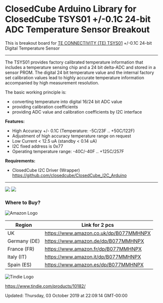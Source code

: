 ClosedCube Arduino Library for
ClosedCube TSYS01 +/-0.1C 24-bit ADC Temperature Sensor Breakout
=================================================================

This is breakout board for [TE CONNECTIVITY (TE) TSYS01](http://www.te.com/usa-en/product-G-NICO-018.html) +/-0.1C 24-bit Digital Temperature Sensor 

---

The TSYS01 provides factory calibrated temperature information that includes a temperature sensing chip and a 24 bit delta-ADC and stored in a sensor PROM.
The digital 24 bit temperature value and the internal factory set calibration values lead to highly accurate temperature information accompanied by high measurement resolution.

The basic working principle is:

 - converting temperature into digital 16/24 bit ADC value
 - providing calibration coefficients
 - providing ADC value and calibration coefficients by I2C interface

**Features:**

 - High Accuracy +/- 0.1C (Temperature: -5C/23F .. +50C/122F)
 - Adjustment of high accuracy temperature range on request
 - Low Current < 12.5 uA (standby < 0.14 uA)
 - I2C fixed address is 0x77
 - Operating temperature range: -40C/-40F .. +125C/257F

**Requirements:**

- ClosedCube I2C Driver (Wrapper) https://github.com/closedcube/ClosedCube_I2C_Arduino

---

![](https://images.closedcube.uk/B018_TSYS01/ClosedCube_B018_TSYS01_GitHub1.jpg)
![](https://images.closedcube.uk/B018_TSYS01/ClosedCube_B018_TSYS01_GitHub2.jpg)


### Where to Buy?

![Amazon Logo](https://images.closedcube.uk/logo/github/amazon.png)

| Region  | Link for 2 pcs | 
| ------------- | ------------- | 
| UK | https://www.amazon.co.uk/dp/B077MMHNPX | 
| Germany (DE) | https://www.amazon.de/dp/B077MMHNPX |
| France (FR) | https://www.amazon.fr/dp/B077MMHNPX | 
| Italy (IT) | https://www.amazon.it/dp/B077MMHNPX | 
| Spain (ES) | https://www.amazon.es/dp/B077MMHNPX |


![Tindie Logo](https://images.closedcube.uk/logo/github/tindie.png)

https://www.tindie.com/products/10182/



   





Updated: Thursday, 03 October 2019 at 22:09:14 GMT-00:00
